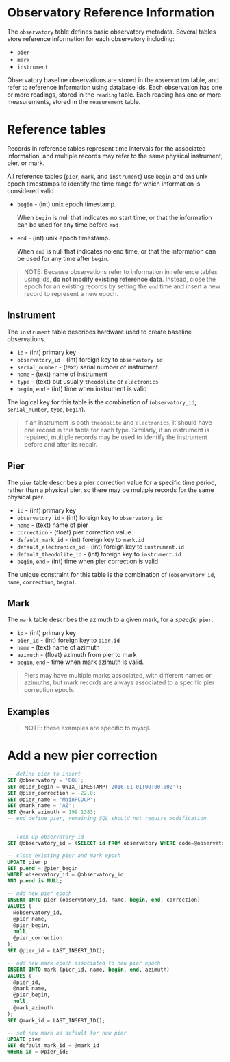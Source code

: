 Observatory Reference Information
=================================

The `observatory` table defines basic observatory metadata.
Several tables store reference information for each observatory including:
- `pier`
- `mark`
- `instrument`

Observatory baseline observations are stored in the `observation` table,
and refer to reference information using database ids.  Each observation has
one or more readings, stored in the `reading` table.  Each reading has one or
more measurements, stored in the `measurement` table.


# Reference tables

Records in reference tables represent time intervals for the associated
information, and multiple records may refer to the same physical instrument,
pier, or mark.

All reference tables (`pier`, `mark`, and `instrument`) use
`begin` and `end` unix epoch timestamps to identify the time range for which
information is considered valid.

- `begin` - (int) unix epoch timestamp.

  When `begin` is null that indicates no start time,
  or that the information can be used for any time before `end`

- `end` - (int) unix epoch timestamp.

  When `end` is null that indicates no end time,
  or that the information can be used for any time after `begin`.

> NOTE: Because observations refer to information in reference tables using ids,
> **do not modify existing reference data**.
> Instead, close the epoch for an existing records by setting the `end` time
> and insert a new record to represent a new epoch.


## Instrument

The `instrument` table describes hardware used to create baseline observations.
- `id` - (int) primary key
- `observatory_id` - (int) foreign key to `observatory.id`
- `serial_number` - (text) serial number of instrument
- `name` - (text) name of instrument
- `type` - (text) but usually `theodolite` or `electronics`
- `begin`, `end` - (int) time when instrument is valid

The logical key for this table is the combination of
  (`observatory_id`, `serial_number`, `type`, `begin`).

> If an instrument is both `theodolite` and `electronics`,
> it should have one record in this table for each type.
> Similarly, if an instrument is repaired, multiple records may be used to
> identify the instrument before and after its repair.

## Pier

The `pier` table describes a pier correction value for a specific time period,
rather than a physical pier, so there may be multiple records for the same
physical pier.
- `id` - (int) primary key
- `observatory_id` - (int) foreign key to `observatory.id`
- `name` - (text) name of pier
- `correction` - (float) pier correction value
- `default_mark_id` - (int) foreign key to `mark.id`
- `default_electronics_id` - (int) foreign key to `instrument.id`
- `default_theodolite_id` - (int) foreign key to `instrument.id`
- `begin`, `end` - (int) time when pier correction is valid

The unique constraint for this table is the combination of
  (`observatory_id`, `name`, `correction`, `begin`).

## Mark

The `mark` table describes the azimuth to a given mark, for a *specific* `pier`.

- `id` - (int) primary key
- `pier_id` - (int) foreign key to `pier.id`
- `name` - (text) name of azimuth
- `azimuth` - (float) azimuth from pier to mark
- `begin`, `end` - time when mark azimuth is valid.

> Piers may have multiple marks associated, with different names or azimuths,
> but mark records are always associated to a specific pier correction epoch.


## Examples

> NOTE: these examples are specific to mysql.

# Add a new pier correction

```sql
-- define pier to insert
SET @observatory = 'BOU';
SET @pier_begin = UNIX_TIMESTAMP('2016-01-01T00:00:00Z');
SET @pier_correction = -22.0;
SET @pier_name = 'MainPCDCP';
SET @mark_name = 'AZ';
SET @mark_azimuth = 199.1383;
-- end define pier, remaining SQL should not require modification


-- look up observatory id
SET @observatory_id = (SELECT id FROM observatory WHERE code=@observatory);

-- close existing pier and mark epoch
UPDATE pier p
SET p.end = @pier_begin
WHERE observatory_id = @observatory_id
AND p.end is NULL;

-- add new pier epoch
INSERT INTO pier (observatory_id, name, begin, end, correction)
VALUES (
  @observatory_id,
  @pier_name,
  @pier_begin,
  null,
  @pier_correction
);
SET @pier_id = LAST_INSERT_ID();

-- add new mark epoch associated to new pier epoch
INSERT INTO mark (pier_id, name, begin, end, azimuth)
VALUES (
  @pier_id,
  @mark_name,
  @pier_begin,
  null,
  @mark_azimuth
);
SET @mark_id = LAST_INSERT_ID();

-- set new mark as default for new pier
UPDATE pier
SET default_mark_id = @mark_id
WHERE id = @pier_id;
```
